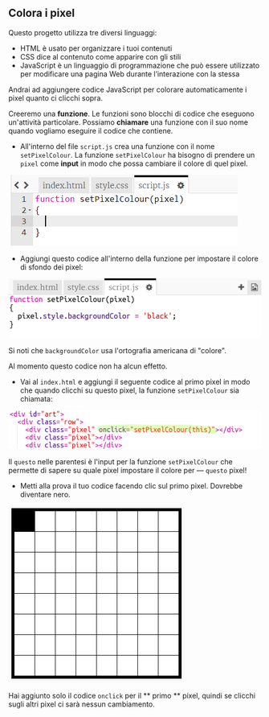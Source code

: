 ## Colora i pixel

Questo progetto utilizza tre diversi linguaggi:

+ HTML è usato per organizzare i tuoi contenuti
+ CSS dice al contenuto come apparire con gli stili
+ JavaScript è un linguaggio di programmazione che può essere utilizzato per modificare una pagina Web durante l’interazione con la stessa

Andrai ad aggiungere codice JavaScript per colorare automaticamente i pixel quanto ci clicchi sopra.

Creeremo una **funzione**. Le funzioni sono blocchi di codice che eseguono un'attività particolare. Possiamo **chiamare** una funzione con il suo nome quando vogliamo eseguire il codice che contiene.

+ All'interno del file `script.js` crea una funzione con il nome `setPixelColour`. La funzione `setPixelColour` ha bisogno di prendere un `pixel` come **input** in modo che possa cambiare il colore di quel pixel.

![Crea la funzione](images/create-function.png)

+ Aggiungi questo codice all'interno della funzione per impostare il colore di sfondo dei pixel:

![screenshot](images/pixel-art-set-pixel-colour.png)

Si noti che ` backgroundColor ` usa l'ortografia americana di "colore".

Al momento questo codice non ha alcun effetto.

+ Vai al `index.html` e aggiungi il seguente codice al primo pixel in modo che quando clicchi su questo pixel, la funzione `setPixelColour` sia chiamata:

![screenshot](images/pixel-art-onclick.png)

Il `questo` nelle parentesi è l'input per la funzione `setPixelColour` che permette di sapere su quale pixel impostare il colore per — `questo` pixel!

+ Metti alla prova il tuo codice facendo clic sul primo pixel. Dovrebbe diventare nero.

![screenshot](images/pixel-art-black.png)

Hai aggiunto solo il codice ` onclick ` per il ** primo ** pixel, quindi se clicchi sugli altri pixel ci sarà nessun cambiamento.